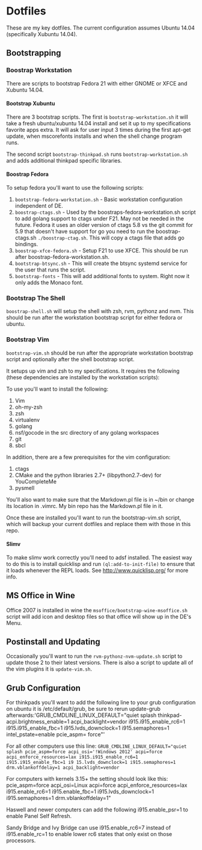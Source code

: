 # Dotfiles

These are my key dotfiles. The current configuration assumes Ubuntu 14.04
(specifically Xubuntu 14.04).

## Bootstrapping

### Boostrap Workstation
There are scripts to bootstrap Fedora 21 with either GNOME or XFCE and Xubuntu
14.04.

#### Bootstrap Xubuntu
There are 3 bootstrap scripts. The first is `bootstrap-workstation.sh` it will
take a fresh ubuntu/xubuntu 14.04 install and set it up to my specifications
favorite apps extra.  It will ask for user input 3 times during the first
apt-get update, when mscorefonts installs and when the shell change program
runs.

The second script `bootstrap-thinkpad.sh` runs `bootstrap-workstation.sh` and adds
additional thinkpad specific libraries.

#### Boostrap Fedora
To setup fedora you'll want to use the following scripts:

1. `bootstrap-fedora-workstation.sh` - Basic workstation configuration
   independent of DE.
1. `boostrap-ctags.sh` - Used by the boostraps-fedora-workstation.sh script to
   add golang support to ctags under F21. May not be needed in the future.  Fedora it uses an older version of ctags 5.8 vs the git commit for 5.9 that doesn't have support for go you need to run the boostrap-ctags.sh
  `./boostrap-ctag.sh`. This will copy a ctags file that adds go bindings.
1. `boostrap-xfce-fedora.sh` - Setup F21 to use XFCE. This should be run after
   boostrap-fedora-workstation.sh.
1. `bootstrap-btsync.sh` - This will create the btsync systemd service for the
   user that runs the script.
1. `bootstrap-fonts` - This will add additional fonts to system. Right now it
   only adds the Monaco font.

### Bootstrap The Shell
`boostrap-shell.sh` will setup the shell with zsh, rvm, pythonz and nvm. This
should be run after the workstation bootstrap script for either fedora or
ubuntu.

### Bootstrap Vim
`bootstrap-vim.sh` should be run after the appropriate workstation bootstrap
script and optionally after the shell bootstrap script.

It setups up vim and zsh to my specifications.  It requires the following
(these dependencies are installed by the workstation scripts):

To use you'll want to install the following:

1. Vim
1. oh-my-zsh
1. zsh
1. virtualenv
1. golang
1. nsf/gocode in the src directory of any golang workspaces
1. git
1. sbcl

In addition, there are a few prerequisites for the vim
configuration:

1. ctags
1. CMake and the python libraries 2.7+ (libpython2.7-dev) for YouCompleteMe
1. pysmell

You'll also want to make sure that the Markdown.pl file is in ~/bin or change
its location in .vimrc.  My bin repo has the Markdown.pl file in it.

Once these are installed you'll want to run the bootstrap-vim.sh script, which will
backup your current dotfiles and replace them with those in this repo.


#### Slimv

To make slimv work correctly you'll need to adsf installed.  The easiest way to
do this is to install quicklisp and run `(ql:add-to-init-file)` to ensure that
it loads whenever the REPL loads. See http://www.quicklisp.org/ for more info.

## MS Office in Wine
Office 2007 is installed in wine the `msoffice/bootstrap-wine-msoffice.sh`
script will add icon and desktop files so that office will show up in the DE's
Menu.

## Postinstall and Updating

Occasionally you'll want to run the `rvm-pythonz-nvm-update.sh` script to update
those 2 to their latest versions. There is also a script to update all of the vim
plugins it is `update-vim.sh`.

## Grub Configuration

For thinkpads you'll want to add the following line to your grub configuration
on ubuntu it is /etc/default/grub, be sure to rerun update-grub afterwards:'GRUB_CMDLINE_LINUX_DEFAULT="quiet splash thinkpad-acpi.brightness_enable=1 acpi_backlight=vendor i915.i915_enable_rc6=1 i915.i915_enable_fbc=1 i915.lvds_downclock=1 i915.semaphores=1 intel_pstate=enable pcie_aspm=
force"'

For all other computers use this line: `GRUB_CMDLINE_LINUX_DEFAULT="quiet splash pcie_aspm=force acpi_osi='!Windows 2012' acpi=force acpi_enforce_resources=lax i915.i915_enable_rc6=1 i915.i915_enable_fbc=1 i9
15.lvds_downclock=1 i915.semaphores=1 drm.vblankoffdelay=1 acpi_backlight=vendor`

For computers with kernels 3.15+ the setting should look like this: pcie_aspm=force acpi_osi=Linux acpi=force acpi_enforce_resources=lax i915.enable_rc6=1 i915.enable_fbc=1 i915.lvds_downclock=1 i915.semaphores=1 drm.vblankoffdelay=1"

Haswell and newer computers can add the following i915.enable_psr=1 to enable
Panel Self Refresh.

Sandy Bridge and Ivy Bridge can use i915.enable_rc6=7 instead of
i915.enable_rc=1 to enable lower rc6 states that only exist on those processors.
